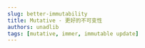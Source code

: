 ```yaml
---
slug: better-immutability
title: Mutative - 更好的不可变性
authors: unadlib
tags: [mutative, immer, immutable update]
---
```



